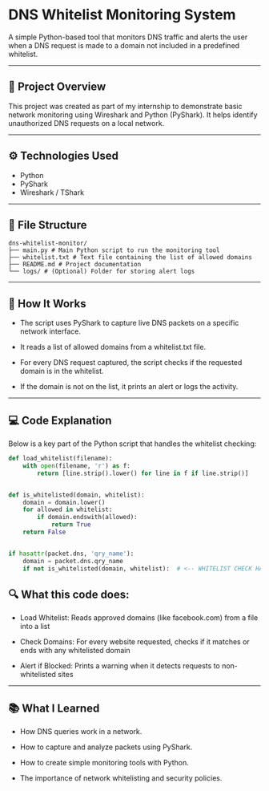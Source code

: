 # DNS Whitelist Monitoring System

A simple Python-based tool that monitors DNS traffic and alerts the user when a DNS request is made to a domain not included in a predefined whitelist.

---

## 📌 Project Overview

This project was created as part of my internship to demonstrate basic network monitoring using Wireshark and Python (PyShark). It helps identify unauthorized DNS requests on a local network.

---

## ⚙️ Technologies Used

- Python
- PyShark
- Wireshark / TShark


---

## 📁 File Structure
```text
dns-whitelist-monitor/
├── main.py # Main Python script to run the monitoring tool
├── whitelist.txt # Text file containing the list of allowed domains
├── README.md # Project documentation
└── logs/ # (Optional) Folder for storing alert logs
```
 ---


## 🧠 How It Works
* The script uses PyShark to capture live DNS packets on a specific network interface.

* It reads a list of allowed domains from a whitelist.txt file.

* For every DNS request captured, the script checks if the requested domain is in the whitelist.

* If the domain is not on the list, it prints an alert or logs the activity.


 ---


 ## 💻 Code Explanation
Below is a key part of the Python script that handles the whitelist checking:

```python
def load_whitelist(filename):
    with open(filename, 'r') as f:
        return [line.strip().lower() for line in f if line.strip()]


def is_whitelisted(domain, whitelist):
    domain = domain.lower()
    for allowed in whitelist:
        if domain.endswith(allowed):
            return True
    return False


if hasattr(packet.dns, 'qry_name'):
    domain = packet.dns.qry_name
    if not is_whitelisted(domain, whitelist):  # <-- WHITELIST CHECK HAPPENS HERE
```

## 🔍 What this code does:

* Load Whitelist: Reads approved domains (like facebook.com) from a file into a list

* Check Domains: For every website requested, checks if it matches or ends with any whitelisted domain

* Alert if Blocked: Prints a warning when it detects requests to non-whitelisted sites

---

 ## 📚 What I Learned

* How DNS queries work in a network.

* How to capture and analyze packets using PyShark.

* How to create simple monitoring tools with Python.

* The importance of network whitelisting and security policies.



